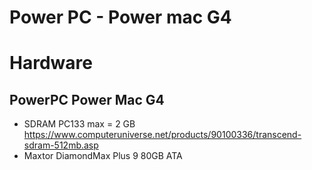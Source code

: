 # Power PC - Power mac G4

# Hardware

## PowerPC Power Mac G4

*	SDRAM PC133
	max = 2 GB
	https://www.computeruniverse.net/products/90100336/transcend-sdram-512mb.asp
*	Maxtor DiamondMax Plus 9 80GB ATA
	